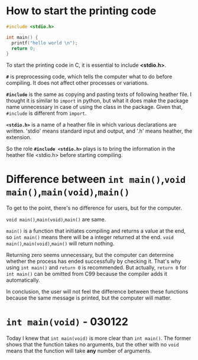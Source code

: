 # How to start the printing code

~~~C
#include <stdio.h>

int main() {
  printf("hello world \n");
  return 0;
}
~~~

To start the printing code in C, it is essential to include **<stdio.h>**.

**```#```** is preprocessing code, which tells the computer what to do before compiling. It does not affect other processes or variations.

**```#include```** is the same as copying and pasting texts of following heather file. I thought it is similar to ```import``` in python, but what it does make the package name unnecessary in case of using the class in the package. Given that, ```#include``` is different from ```import```.

**```<stdio.h>```** is a name of a heather file in which various declarations are written. 'stdio' means standard input and output, and '.h' means heather, the extension.

So the role **```#include <stdio.h>```** plays is to bring the information in the heather file <stdio.h> before starting compiling.

# Difference between ```int main()```,```void main()```,```main(void)```,```main()```

To get to the point, there's no difference for users, but for the computer.

```void main()```,```main(void)```,```main()``` are same.

```main()``` is a function that initiates compiling and returns a value at the end, so ```int main()``` means there will be a integer returned at the end. ```void main()```,```main(void)```,```main()``` will return nothing.

Returning zero seems unnecessary, but the computer can determine whether the process has ended successfully by checking it. That's why using ```int main()``` and ```return 0``` is recommended. But actually, ```return 0``` for ```int main()``` can be omitted from C99 because the compiler adds it automatically.

In conclusion, the user will not feel the difference between these functions because the same message is printed, but the computer will matter.

# ```int main(void)``` - 030122

Today I knew that ```int main(void)``` is more clear than ```int main()```. The former shows that the function takes no arguments, but the other with no ```void``` means that the function will take **any** number of arguments.
